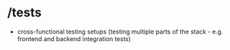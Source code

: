 # /tests

-   cross-functional testing setups (testing multiple parts of the stack - e.g. frontend and backend integration tests)
